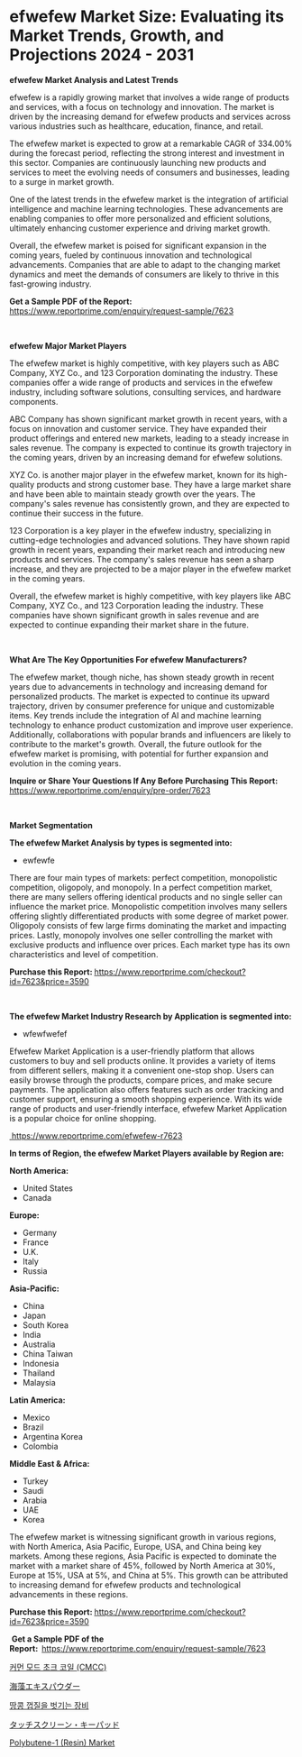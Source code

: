 <p><h1>efwefew Market Size: Evaluating its Market Trends, Growth, and Projections 2024 - 2031</h1></p><p><strong>efwefew Market Analysis and Latest Trends</strong></p>
<p><p>efwefew is a rapidly growing market that involves a wide range of products and services, with a focus on technology and innovation. The market is driven by the increasing demand for efwefew products and services across various industries such as healthcare, education, finance, and retail. </p><p>The efwefew market is expected to grow at a remarkable CAGR of 334.00% during the forecast period, reflecting the strong interest and investment in this sector. Companies are continuously launching new products and services to meet the evolving needs of consumers and businesses, leading to a surge in market growth.</p><p>One of the latest trends in the efwefew market is the integration of artificial intelligence and machine learning technologies. These advancements are enabling companies to offer more personalized and efficient solutions, ultimately enhancing customer experience and driving market growth.</p><p>Overall, the efwefew market is poised for significant expansion in the coming years, fueled by continuous innovation and technological advancements. Companies that are able to adapt to the changing market dynamics and meet the demands of consumers are likely to thrive in this fast-growing industry.</p></p>
<p><strong>Get a Sample PDF of the Report:&nbsp;</strong> <a href="https://www.reportprime.com/enquiry/request-sample/7623">https://www.reportprime.com/enquiry/request-sample/7623</a></p>
<p>&nbsp;</p>
<p><strong>efwefew Major Market Players</strong></p>
<p><p>The efwefew market is highly competitive, with key players such as ABC Company, XYZ Co., and 123 Corporation dominating the industry. These companies offer a wide range of products and services in the efwefew industry, including software solutions, consulting services, and hardware components.</p><p>ABC Company has shown significant market growth in recent years, with a focus on innovation and customer service. They have expanded their product offerings and entered new markets, leading to a steady increase in sales revenue. The company is expected to continue its growth trajectory in the coming years, driven by an increasing demand for efwefew solutions.</p><p>XYZ Co. is another major player in the efwefew market, known for its high-quality products and strong customer base. They have a large market share and have been able to maintain steady growth over the years. The company's sales revenue has consistently grown, and they are expected to continue their success in the future.</p><p>123 Corporation is a key player in the efwefew industry, specializing in cutting-edge technologies and advanced solutions. They have shown rapid growth in recent years, expanding their market reach and introducing new products and services. The company's sales revenue has seen a sharp increase, and they are projected to be a major player in the efwefew market in the coming years.</p><p>Overall, the efwefew market is highly competitive, with key players like ABC Company, XYZ Co., and 123 Corporation leading the industry. These companies have shown significant growth in sales revenue and are expected to continue expanding their market share in the future.</p></p>
<p>&nbsp;</p>
<p><strong>What Are The Key Opportunities For efwefew Manufacturers?</strong></p>
<p><p>The efwefew market, though niche, has shown steady growth in recent years due to advancements in technology and increasing demand for personalized products. The market is expected to continue its upward trajectory, driven by consumer preference for unique and customizable items. Key trends include the integration of AI and machine learning technology to enhance product customization and improve user experience. Additionally, collaborations with popular brands and influencers are likely to contribute to the market's growth. Overall, the future outlook for the efwefew market is promising, with potential for further expansion and evolution in the coming years.</p></p>
<p><strong>Inquire or Share Your Questions If Any Before Purchasing This Report:</strong> <a href="https://www.reportprime.com/enquiry/pre-order/7623">https://www.reportprime.com/enquiry/pre-order/7623</a></p>
<p>&nbsp;</p>
<p><strong>Market Segmentation</strong></p>
<p><strong>The efwefew Market Analysis by types is segmented into:</strong></p>
<p><ul><li>ewfewfe</li></ul></p>
<p><p>There are four main types of markets: perfect competition, monopolistic competition, oligopoly, and monopoly. In a perfect competition market, there are many sellers offering identical products and no single seller can influence the market price. Monopolistic competition involves many sellers offering slightly differentiated products with some degree of market power. Oligopoly consists of few large firms dominating the market and impacting prices. Lastly, monopoly involves one seller controlling the market with exclusive products and influence over prices. Each market type has its own characteristics and level of competition.</p></p>
<p><strong>Purchase this Report:&nbsp;</strong><a href="https://www.reportprime.com/checkout?id=7623&price=3590">https://www.reportprime.com/checkout?id=7623&price=3590</a></p>
<p>&nbsp;</p>
<p><strong>The efwefew Market Industry Research by Application is segmented into:</strong></p>
<p><ul><li>wfewfwefef</li></ul></p>
<p><p>Efwefew Market Application is a user-friendly platform that allows customers to buy and sell products online. It provides a variety of items from different sellers, making it a convenient one-stop shop. Users can easily browse through the products, compare prices, and make secure payments. The application also offers features such as order tracking and customer support, ensuring a smooth shopping experience. With its wide range of products and user-friendly interface, efwefew Market Application is a popular choice for online shopping.</p></p>
<p><a href="https://www.reportprime.com/efwefew-r7623">&nbsp;https://www.reportprime.com/efwefew-r7623</a></p>
<p><strong>In terms of Region, the efwefew Market Players available by Region are:</strong></p>
<p>
    <p> <strong> North America: </strong>
        <ul>
            <li>United States</li>
            <li>Canada</li>
        </ul>
        </p> 
    <p> <strong> Europe: </strong>
        <ul>
            <li>Germany</li>
            <li>France</li>
            <li>U.K.</li>
            <li>Italy</li>
            <li>Russia</li>
        </ul>
        </p> 
    <p> <strong> Asia-Pacific: </strong>
        <ul>
            <li>China</li>
            <li>Japan</li>
            <li>South Korea</li>
            <li>India</li>
            <li>Australia</li>
            <li>China Taiwan</li>
            <li>Indonesia</li>
            <li>Thailand</li>
            <li>Malaysia</li>
        </ul>
        </p> 
    <p> <strong> Latin America: </strong>
        <ul>
            <li>Mexico</li>
            <li>Brazil</li>
            <li>Argentina Korea</li>
            <li>Colombia</li>
        </ul>
        </p> 
    <p> <strong> Middle East & Africa: </strong>
        <ul>
            <li>Turkey</li>
            <li>Saudi</li>
            <li>Arabia</li>
            <li>UAE</li>
            <li>Korea</li>
        </ul>
    </p>
    </p>
<p><p>The efwefew market is witnessing significant growth in various regions, with North America, Asia Pacific, Europe, USA, and China being key markets. Among these regions, Asia Pacific is expected to dominate the market with a market share of 45%, followed by North America at 30%, Europe at 15%, USA at 5%, and China at 5%. This growth can be attributed to increasing demand for efwefew products and technological advancements in these regions.</p></p>
<p><strong>Purchase this Report: </strong><a href="https://www.reportprime.com/checkout?id=7623&price=3590">https://www.reportprime.com/checkout?id=7623&price=3590</a></p>
<p>&nbsp;<strong>Get a Sample PDF of the Report:&nbsp;&nbsp;</strong><a href="https://www.reportprime.com/enquiry/request-sample/7623">https://www.reportprime.com/enquiry/request-sample/7623</a></p>
<p><strong></strong></p>
<p><p><a href="https://github.com/valroy852/Market-Research-Report-List-1/blob/main/288612682948.md">커먼 모드 초크 코일 (CMCC)</a></p><p><a href="https://medium.com/@bulahhamill28/%E6%B5%B7%E8%97%BB%E3%82%A8%E3%82%AD%E3%82%B9%E3%83%91%E3%82%A6%E3%83%80%E3%83%BC%E5%B8%82%E5%A0%B4%E3%81%AF-2031%E5%B9%B4%E3%81%BE%E3%81%A7%E3%81%AE%E5%B8%82%E5%A0%B4%E3%82%B7%E3%82%A7%E3%82%A2-%E3%82%B5%E3%82%A4%E3%82%BA-%E3%81%8A%E3%82%88%E3%81%B3%E4%BA%88%E6%B8%AC%E3%82%92%E7%84%A6%E7%82%B9%E3%81%AB%E7%BD%AE%E3%81%84%E3%81%A6%E3%81%84%E3%81%BE%E3%81%99-6cc1b4aad3b7">海藻エキスパウダー</a></p><p><a href="https://medium.com/@aidenreinger/%EB%95%85%EC%BD%A9-%EA%BB%8D%EC%A7%88-%EC%A0%9C%EA%B1%B0-%EC%9E%A5%EB%B9%84-%EC%8B%9C%EC%9E%A5%EC%9D%80-%EC%8B%9C%EC%9E%A5-%EC%A0%90%EC%9C%A0%EC%9C%A8-%EC%8B%9C%EC%9E%A5-%EB%8F%99%ED%96%A5-%EB%B0%8F-%EC%8B%9C%EC%9E%A5-%EC%84%B1%EC%9E%A5%EC%97%90-%EB%8C%80%ED%95%9C-%EC%A0%95%EB%B3%B4%EB%A5%BC-%EC%A0%9C%EA%B3%B5%ED%95%A9%EB%8B%88%EB%8B%A4-16661fd9eea0">땅콩 껍질을 벗기는 장비</a></p><p><a href="https://medium.com/@saigekulas/%E3%82%BF%E3%83%83%E3%83%81%E3%82%B9%E3%82%AF%E3%83%AA%E3%83%BC%E3%83%B3%E3%82%AD%E3%83%BC%E3%83%91%E3%83%83%E3%83%89%E3%81%AE%E5%B8%82%E5%A0%B4%E3%82%B7%E3%82%A7%E3%82%A2%E6%8E%A8%E7%A7%BB%E3%81%A8%E5%B8%82%E5%A0%B4%E6%88%90%E9%95%B7%E3%83%88%E3%83%AC%E3%83%B3%E3%83%892024%E5%B9%B4%E3%81%8B%E3%82%892031%E5%B9%B4%E3%81%BE%E3%81%A7-367ee901728d">タッチスクリーン・キーパッド</a></p><p><a href="https://github.com/EbonyHane1955/Market-Research-Report-List-1/blob/main/polybutene-1-resin-market.md">Polybutene-1 (Resin) Market</a></p></p>